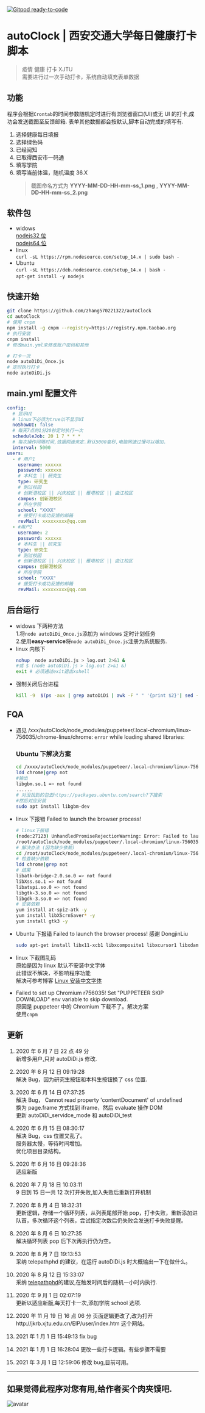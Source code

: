 [![Gitpod ready-to-code](https://img.shields.io/badge/Gitpod-ready--to--code-blue?logo=gitpod)](https://gitpod.io/#https://github.com/zhang570221322/autoClock)

# autoClock | 西安交通大学每日健康打卡脚本

> 疫情 健康 打卡 XJTU  
> 需要进行过一次手动打卡，系统自动填充表单数据

## 功能

程序会根据`Crontab`的时间参数随机定时进行有浏览器窗口(UI)或无 UI 的打卡,成功会发送截图至反馈邮箱.
表单其他数据都会按默认,脚本自动完成的填写有.

1. 选择健康每日填报
2. 选择绿色码
3. 已经阅知
4. 已取得西安市一码通
5. 填写学院
6. 填写当前体温，随机温度 36.X
   > 截图命名方式为 **YYYY-MM-DD-HH-mm-ss_1.png** , **YYYY-MM-DD-HH-mm-ss_2.png**

## 软件包

- widows  
  [nodejs32 位](https://npm.taobao.org/mirrors/node/v14.4.0/node-v14.4.0-x86.msi)  
  [nodejs64 位](https://npm.taobao.org/mirrors/node/v14.4.0/node-v14.4.0-x64.msi)
- linux  
  `curl -sL https://rpm.nodesource.com/setup_14.x | sudo bash -`
- Ubuntu  
  `curl -sL https://deb.nodesource.com/setup_14.x | bash -`  
  `apt-get install -y nodejs`

## 快速开始

```bash
git clone https://github.com/zhang570221322/autoClock
cd autoClock
# 使用 cnpm
npm install -g cnpm --registry=https://registry.npm.taobao.org
# 执行安装
cnpm install
# 修改main.yml来修改账户密码和其他

# 打卡一次
node autoDiDi_Once.js
# 定时执行打卡
node autoDiDi.js

```

## main.yml 配置文件

```yml
config:
  # 显示UI
  # linux下必须为true以不显示UI
  noShowUI: false
  # 每天7点的1分20秒定时执行一次
  scheduleJob: 20 1 7 * * *
  # 每次操作间隔时间,依据网速来定.默认5000毫秒,电脑网速过慢可以增加.
  interval: 5000
users:
  - # 用户1
    username: xxxxxx
    password: xxxxxx
    # 本科生 || 研究生
    type: 研究生
    # 到过校园
    # 创新港校区 || 兴庆校区 || 雁塔校区 || 曲江校区
    campus: 创新港校区
    # 所在学院
    school: "XXXX"
    # 接受打卡成功反馈的邮箱
    revMail: xxxxxxxxx@qq.com
  - #用户2
    username: 2
    password: xxxxxx
    # 本科生 || 研究生
    type: 研究生
    # 到过校园
    # 创新港校区 || 兴庆校区 || 雁塔校区 || 曲江校区
    campus: 创新港校区
    # 所在学院
    school: "XXXX"
    # 接受打卡成功反馈的邮箱
    revMail: xxxxxxxxx@qq.com
```

## 后台运行

- widows 下两种方法  
  1.将`node autoDiDi_Once.js`添加为 windows 定时计划任务  
  2.使用**easy-service**将`node autoDiDi_Once.js`注册为系统服务.
- linux 内核下
  ```bash
  nohup  node autoDiDi.js > log.out 2>&1 &
  #或 $ (node autoDiDi.js > log.out 2>&1 &)
  exit # 必须通过exit退出xshell
  ```
- 强制关闭后台进程
  ```bash
  kill -9  $(ps -aux | grep autoDiDi | awk -F " " '{print $2}'| sed -n '2p')
  ```

## FQA

- 遇见 /xxx/autoClock/node_modules/puppeteer/.local-chromium/linux-756035/chrome-linux/chrome: `error` while loading shared libraries:
  ### Ubuntu 下解决方案
  ```bash
  cd /xxxx/autoClock/node_modules/puppeteer/.local-chromium/linux-756035/chrome-linux/
  ldd chrome|grep not
  #输出
  libgbm.so.1 => not found
  ......
  # 对没找到的包去https://packages.ubuntu.com/search?下搜索
  #然后对应安装
  sudo apt install libgbm-dev
  ```
- linux 下报错 Failed to launch the browser process!
  ```bash
  # linux下报错
  (node:27123) UnhandledPromiseRejectionWarning: Error: Failed to launch the browser process!
  /root/autoClock/node_modules/puppeteer/.local-chromium/linux-756035/chrome-linux/chrome: error while loading shared libraries: libatk-bridge-2.0.so.0: cannot open shared object file: No such file or directory
  # 解决办法 (因为缺少依赖)
  cd /root/autoClock/node_modules/puppeteer/.local-chromium/linux-756035/chrome-linux/
  # 检查缺少依赖
  ldd chrome|grep not
  # 结果
  libatk-bridge-2.0.so.0 => not found
  libXss.so.1 => not found
  libatspi.so.0 => not found
  libgtk-3.so.0 => not found
  libgdk-3.so.0 => not found
  # 安装依赖
  yum install at-spi2-atk -y
  yum install libXScrnSaver* -y
  yum install gtk3 -y
  ```
- Ubuntu 下报错 Failed to launch the browser process! 感谢 DongjinLiu
  ```bash
  sudo apt-get install libx11-xcb1 libxcomposite1 libxcursor1 libxdamage1 libxi6 libxtst6 libnss3 libcups2 libxss1 libxrandr2 libasound2 libpangocairo-1.0-0 libatk1.0-0 libatk-bridge2.0-0 libgtk-3-0
  ```
- linux 下截图乱码  
  原始是因为 linux 默认不安装中文字体  
  此错误不解决，不影响程序功能  
  解决可参考博客 [Linux 安装中文字体](https://www.cnblogs.com/huangyanqi/p/10609587.html)

- Failed to set up Chromium r756035! Set "PUPPETEER SKIP DOWNLOAD" env variable to skip download.  
  原因是 puppeteer 中的 Chromium 下载不了。解决方案  
  使用`cnpm`

## 更新

1. 2020 年 6 月 7 日 22 点 49 分  
   新增多用户,只对 autoDiDi.js 修改.

2. 2020 年 6 月 12 日 09:19:28  
   解决 Bug，因为研究生按钮和本科生按钮换了 css 位置.

3. 2020 年 6 月 14 日 07:37:25  
   解决 Bug， Cannot read property 'contentDocument' of undefined  
   换为 page.frame 方式找到 iframe，然后 evaluate 操作 DOM  
   更新 autoDiDi_servidce_mode 和 autoDiDi_test

4. 2020 年 6 月 15 日 08:30:17  
   解决 Bug，css 位置又乱了。  
   服务器太慢，等待时间增加。  
   优化项目目录结构。

5. 2020 年 6 月 16 日 09:28:36  
   适应新版

6. 2020 年 7 月 18 日 10:03:11  
   9 日到 15 日一共 12 次打开失败,加入失败后重新打开机制
7. 2020 年 8 月 4 日 18:32:31  
   更新逻辑，存储一个循环列表，从列表尾部开始 pop，打卡失败，重新添加进队首，多次循环这个列表，尝试指定次数后仍失败会发送打卡失败提醒。
8. 2020 年 8 月 6 日 10:27:35  
   解决循环列表 pop 后下次再执行仍为空。
9. 2020 年 8 月 7 日 19:13:53  
   采纳 telepathphd 的建议，在运行 autoDiDi.js 时大概输出一下在做什么。
10. 2020 年 8 月 12 日 15:33:07  
    采纳 [telepathphd](https://github.com/telepathphd)的建议,在触发时间后的随机一小时内执行.
11. 2020 年 9 月 1 日 02:07:19  
    更新以适应新版,每天打卡一次,添加学院 school 选项.
12. 2020 年 11 月 19 日 16 点 06 分
    页面逻辑更改了,改为打开http://jkrb.xjtu.edu.cn/EIP/user/index.htm 这个网站。
13. 2021 年 1 月 1 日 15:49:13
    fix bug
14. 2021 年 1 月 1 日 16:28:04
    更改一些打卡逻辑。有些步骤不需要
15. 2021 年 3 月 1 日 12:59:06
    修改 bug,目前可用。

---

## 如果觉得此程序对您有用,给作者买个肉夹馍吧.

![avatar](https://github.com/zhang570221322/Figure_bed/blob/master/WeChat_Alipay.jpg?raw=true)
